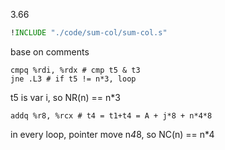 3.66

```asm
!INCLUDE "./code/sum-col/sum-col.s"
```

base on comments

    cmpq %rdi, %rdx # cmp t5 & t3
    jne .L3 # if t5 != n*3, loop

t5 is var i, so NR(n) == n*3

    addq %r8, %rcx # t4 = t1+t4 = A + j*8 + n*4*8

in every loop, pointer move n*4*8, so NC(n) == n*4
